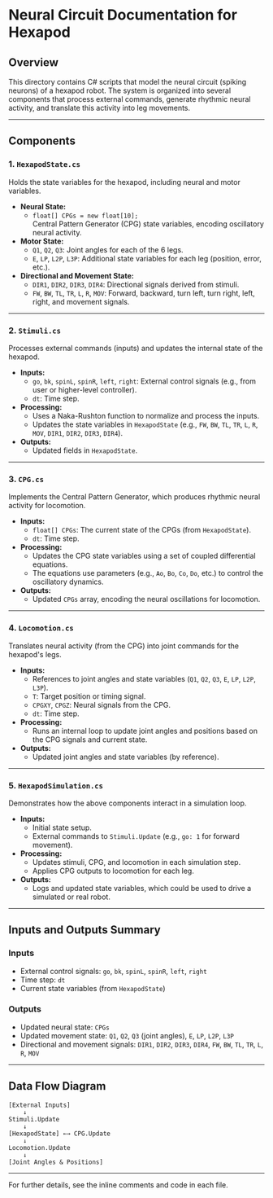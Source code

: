 # Neural Circuit Documentation for Hexapod

## Overview
This directory contains C# scripts that model the neural circuit (spiking neurons) of a hexapod robot. The system is organized into several components that process external commands, generate rhythmic neural activity, and translate this activity into leg movements.

---

## Components

### 1. `HexapodState.cs`
Holds the state variables for the hexapod, including neural and motor variables.

- **Neural State:**
  - `float[] CPGs = new float[10];`  
    Central Pattern Generator (CPG) state variables, encoding oscillatory neural activity.
- **Motor State:**
  - `Q1`, `Q2`, `Q3`: Joint angles for each of the 6 legs.
  - `E`, `LP`, `L2P`, `L3P`: Additional state variables for each leg (position, error, etc.).
- **Directional and Movement State:**
  - `DIR1`, `DIR2`, `DIR3`, `DIR4`: Directional signals derived from stimuli.
  - `FW`, `BW`, `TL`, `TR`, `L`, `R`, `MOV`: Forward, backward, turn left, turn right, left, right, and movement signals.

---

### 2. `Stimuli.cs`
Processes external commands (inputs) and updates the internal state of the hexapod.

- **Inputs:**
  - `go`, `bk`, `spinL`, `spinR`, `left`, `right`: External control signals (e.g., from user or higher-level controller).
  - `dt`: Time step.
- **Processing:**
  - Uses a Naka-Rushton function to normalize and process the inputs.
  - Updates the state variables in `HexapodState` (e.g., `FW`, `BW`, `TL`, `TR`, `L`, `R`, `MOV`, `DIR1`, `DIR2`, `DIR3`, `DIR4`).
- **Outputs:**
  - Updated fields in `HexapodState`.

---

### 3. `CPG.cs`
Implements the Central Pattern Generator, which produces rhythmic neural activity for locomotion.

- **Inputs:**
  - `float[] CPGs`: The current state of the CPGs (from `HexapodState`).
  - `dt`: Time step.
- **Processing:**
  - Updates the CPG state variables using a set of coupled differential equations.
  - The equations use parameters (e.g., `Ao`, `Bo`, `Co`, `Do`, etc.) to control the oscillatory dynamics.
- **Outputs:**
  - Updated `CPGs` array, encoding the neural oscillations for locomotion.

---

### 4. `Locomotion.cs`
Translates neural activity (from the CPG) into joint commands for the hexapod's legs.

- **Inputs:**
  - References to joint angles and state variables (`Q1`, `Q2`, `Q3`, `E`, `LP`, `L2P`, `L3P`).
  - `T`: Target position or timing signal.
  - `CPGXY`, `CPGZ`: Neural signals from the CPG.
  - `dt`: Time step.
- **Processing:**
  - Runs an internal loop to update joint angles and positions based on the CPG signals and current state.
- **Outputs:**
  - Updated joint angles and state variables (by reference).

---

### 5. `HexapodSimulation.cs`
Demonstrates how the above components interact in a simulation loop.

- **Inputs:**
  - Initial state setup.
  - External commands to `Stimuli.Update` (e.g., `go: 1` for forward movement).
- **Processing:**
  - Updates stimuli, CPG, and locomotion in each simulation step.
  - Applies CPG outputs to locomotion for each leg.
- **Outputs:**
  - Logs and updated state variables, which could be used to drive a simulated or real robot.

---

## Inputs and Outputs Summary

### Inputs
- External control signals: `go`, `bk`, `spinL`, `spinR`, `left`, `right`
- Time step: `dt`
- Current state variables (from `HexapodState`)

### Outputs
- Updated neural state: `CPGs`
- Updated movement state: `Q1`, `Q2`, `Q3` (joint angles), `E`, `LP`, `L2P`, `L3P`
- Directional and movement signals: `DIR1`, `DIR2`, `DIR3`, `DIR4`, `FW`, `BW`, `TL`, `TR`, `L`, `R`, `MOV`

---

## Data Flow Diagram

```
[External Inputs]
    ↓
Stimuli.Update
    ↓
[HexapodState] ←→ CPG.Update
    ↓
Locomotion.Update
    ↓
[Joint Angles & Positions]
```

---

For further details, see the inline comments and code in each file. 